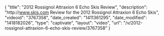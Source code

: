 {
    "title": "2012 Rossignol Attraxion 6 Echo Skis Review",
    "description": "http:\/\/www.skis.com Review for the 2012 Rossignol Attraxion 6 Echo Skis",
    "videoid": "3767358",
    "date_created": "1411361295",
    "date_modified": "1418182026",
    "type": "captivate",
    "layout": "video",
    "url": "\/v\/2012-rossignol-attraxion-6-echo-skis-review\/3767358"
}
